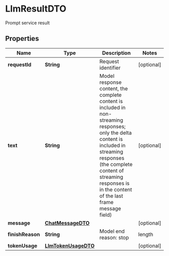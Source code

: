 

# LlmResultDTO

Prompt service result

## Properties

| Name | Type | Description | Notes |
|------------ | ------------- | ------------- | -------------|
|**requestId** | **String** | Request identifier |  [optional] |
|**text** | **String** | Model response content, the complete content is included in non-streaming responses; only the delta content is included in streaming responses (the complete content of streaming responses is in the content of the last frame message field) |  [optional] |
|**message** | [**ChatMessageDTO**](ChatMessageDTO.md) |  |  [optional] |
|**finishReason** | **String** | Model end reason: stop | length | tool_execution | content_filter |  [optional] |
|**tokenUsage** | [**LlmTokenUsageDTO**](LlmTokenUsageDTO.md) |  |  [optional] |



